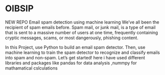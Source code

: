 # OIBSIP
NEW REPO
Email spam detection using machine learning
We’ve all been the recipient of spam emails before. Spam mail, or junk mail, is a type of email
that is sent to a massive number of users at one time, frequently containing cryptic
messages, scams, or most dangerously, phishing content.


In this Project, use Python to build an email spam detector. Then, use machine learning to
train the spam detector to recognize and classify emails into spam and non-spam. Let’s get
started!
here i have used different libraries and packages like pandas for data analysis ,nummpy for mathamatical cslculations 



